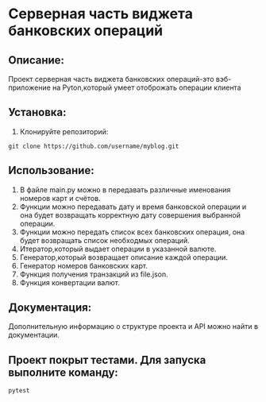 # Серверная часть виджета банковских операций

## Описание:

Проект серверная часть виджета банковских операций-это вэб-приложение на Pyton,который умеет отоброжать операции клиента


## Установка:

1. Клонируйте репозиторий:
```
git clone https://github.com/username/myblog.git
```


## Использование:

1. В файле main.py можно в передавать различные именования номеров карт и счётов.
2. Функции можно передавать дату и время банковской операции и она будет возвращать корректную дату совершения выбранной операции.
3. Функции можно передать список всех банковских операция, она будет возвращать список необходмых операций.
4. Итератор,который выдает операции в указанной валюте.
5. Генератор,который возвращает описание каждой операции.
6. Генератор номеров банковских карт.
7. Функция получения транзакций из file.json.
8. Функция конвертации валют.

## Документация:

Дополнительную информацию о структуре проекта и API можно найти в документации.

## Проект покрыт тестами. Для запуска выполните команду: 
```
pytest
```